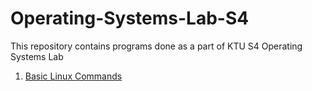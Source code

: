 # Operating-Systems-Lab-S4
This repository contains programs done as a part of KTU S4 Operating Systems Lab

1. [Basic Linux Commands](Linux_Commands.md)
